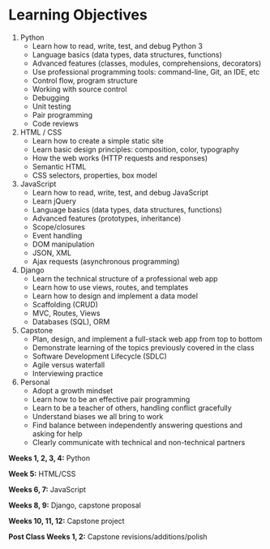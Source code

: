 
# Learning Objectives




1. Python
	- Learn how to read, write, test, and debug Python 3
	- Language basics (data types, data structures, functions)
	- Advanced features (classes, modules, comprehensions, decorators)
	- Use professional programming tools: command-line, Git, an IDE, etc
	- Control flow, program structure
    - Working with source control
    - Debugging
    - Unit testing
    - Pair programming
    - Code reviews
2. HTML / CSS
	- Learn how to create a simple static site
	- Learn basic design principles: composition, color, typography
    - How the web works (HTTP requests and responses)
    - Semantic HTML
    - CSS selectors, properties, box model
3. JavaScript
	- Learn how to read, write, test, and debug JavaScript
	- Learn jQuery
    - Language basics (data types, data structures, functions)
    - Advanced features (prototypes, inheritance)
    - Scope/closures
    - Event handling
    - DOM manipulation
    - JSON, XML
    - Ajax requests (asynchronous programming)
4.  Django
    - Learn the technical structure of a professional web app
    - Learn how to use views, routes, and templates
    - Learn how to design and implement a data model
    - Scaffolding (CRUD)
    - MVC, Routes, Views
    - Databases (SQL), ORM
5.  Capstone
    - Plan, design, and implement a full-stack web app from top to bottom
    - Demonstrate learning of the topics previously covered in the class
    - Software Development Lifecycle (SDLC)
    - Agile versus waterfall
    - Interviewing practice
6.  Personal
    - Adopt a growth mindset
    - Learn how to be an effective pair programming
    - Learn to be a teacher of others, handling conflict gracefully
    - Understand biases we all bring to work
    - Find balance between independently answering questions and asking for help
    - Clearly communicate with technical and non-technical partners


**Weeks 1, 2, 3, 4:** Python

**Week 5:** HTML/CSS

**Weeks 6, 7:** JavaScript

**Weeks 8, 9:** Django, capstone proposal

**Weeks 10, 11, 12:** Capstone project

**Post Class Weeks 1, 2:** Capstone revisions/additions/polish
